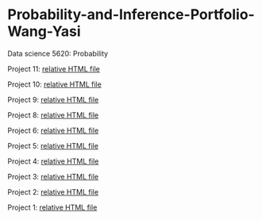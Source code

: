 # Probability-and-Inference-Portfolio-Wang-Yasi
Data science 5620: Probability

Project 11:
[relative HTML file](11-correlation-power/writeup.nb.html)

Project 10:
[relative HTML file](10-CLT-approximation/writeup.nb.html)

Project 9:
[relative HTML file](09-method-comparison/writeup.nb.html)

Project 8:
[relative HTML file](09-coverage-probability/writeup.nb.html)

Project 6:
[relative HTML file](06-sequence_parrel/writeup.nb.html)

Project 5:
[relative HTML file](05-quantile-error/writeup.html)

Project 4:
[relative HTML file](04-world-series-home-field/writeup.html)

Project 3:
[relative HTML file](03-discrete-probability-calculations/writeup.html)

Project 2:
[relative HTML file](02-monte-carlo-error/02-monte-carlo-error.nb.html)

Project 1:
[relative HTML file](01-roulette-simulation/writeup.nb.html)



